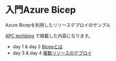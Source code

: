 # 入門Azure Bicep
Azure Bicepを利用したリソースデプロイのサンプル

[APC techblog](https://techblog.ap-com.co.jp/entry/2021/04/06/102010) で掲載した内容になります。

- day 1 & day 2 [Bicepとは](day-1)
- day 3 & day 4 [複数リソースのデプロイ](day-3)
